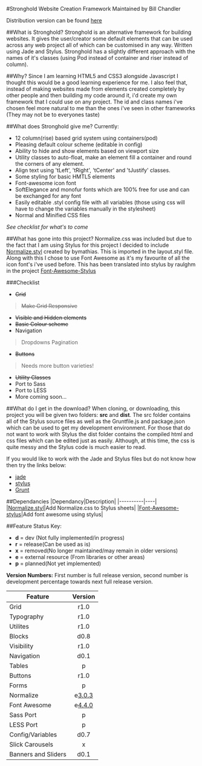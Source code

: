#Stronghold Website Creation Framework
Maintained by Bill Chandler

Distribution version can be found [here](https://github.com/Leaderproxima/Stronghold-Framework_Dist)

##What is Stronghold?
Stronghold is an alternative framework for building websites. It gives the user/creator some default elements that can be used across any web project all of which can be customised in any way. Written using Jade and Stylus. Stronghold has a slightly different approach with the names of it's classes (using Pod instead of container and riser instead of column).

##Why?
Since I am learning HTML5 and CSS3 alongside Javascript I thought this would be a good learning experience for me. I also feel that, instead of making websites made from elements created completely by other people and then building my code around it, i'd create my own framework that I could use on any project. The id and class names i've chosen feel more natural to me than the ones i've seen in other frameworks (They may not be to everyones taste)

##What does Stronghold give me?
Currently:
- 12 column(rise) based grid system using containers(pod)
- Pleasing default colour scheme (editable in config)
- Ability to hide and show elements based on viewport size
- Utility classes to auto-float, make an element fill a container and round the corners of any element.
- Align text using 'tLeft', 'tRight', 'tCenter' and 'tJustify' classes.
- Some styling for basic HMTL5 elements
- Font-awesome icon font
- SoftElegance and monofur fonts which are 100% free for use and can be exchanged for any font
- Easily editable .styl config file with all variables (those using css will have to change the variables manually in the stylesheet)
- Normal and Minified CSS files

*See checklist for what's to come*

##What has gone into this project?
Normalize.css was included but due to the fact that I am using Stylus for this project I decided to include [Normalize.styl](https://github.com/bymathias/normalize.styl) created by bymathias. This is imported in the layout.styl file.
Along with this I chose to use Font Awesome as it's my favourite of all the icon font's i've used before. This has been translated into stylus by raulghm in the project [Font-Awesome-Stylus](https://github.com/raulghm/Font-Awesome-Stylus)

###Checklist
+ ~~Grid~~
> ~~Make Grid Responsive~~
+ ~~Visible and Hidden elements~~
+ ~~Basic Colour scheme~~
+ Navigation
> Dropdowns
> Pagination
+ ~~Buttons~~
> Needs more button varieties!
+ ~~Utility Classes~~
+ Port to Sass
+ Port to LESS
+ More coming soon...

##What do I get in the download?
When cloning, or downloading, this project you will be given two folders: **src** and **dist**. The src folder contains all of the Stylus source files as well as the Gruntfile.js and package.json which can be used to get my development environment. 
For those that do not want to work with Stylus the dist folder contains the compiled html and css files which can be edited just as easily. Although, at this time, the css is quite messy and the Stylus code is much easier to read.

If you would like to work with the Jade and Stylus files but do not know how then try the links below:
+ [jade](http://webdesign.tutsplus.com/courses/top-speed-html-development-with-jade?utm_source=Tuts+&utm_medium=referral&utm_campaign=teaserpost-short&utm_content=CRS-20012&WT.mc_id=Tuts+_referral_teaserpost-short_CRS-20012)
+ [stylus](http://webdesign.tutsplus.com/courses/become-a-css-superhero-with-stylus)
+ [Grunt](http://webdesign.tutsplus.com/series/the-command-line-for-web-design--cms-777)


##Dependancies
|Dependancy|Description|
|----------|----|
|[Normalize.styl](https://github.com/bymathias/normalize.styl)|Add Normalize.css to Stylus sheets|
|[Font-Awesome-stylus](https://github.com/raulghm/Font-Awesome-Stylus)|Add font awesome using stylus|

##Feature Status
Key: 
+ **d** = dev (Not fully implemented/in progress)
+ **r** = release(Can be used as is)
+ **x** = removed(No longer maintained/may remain in older versions)
+ **e** = external resource (From libraries or other areas)
+ **p** = planned(Not yet implemented)

**Version Numbers:**
First number is full release version, second number is development percentage towards next full release version.

| **Feature**  |                        **Version**                       |
|--------------|:--------------------------------------------------------:|
| Grid         |                           r1.0                           |
| Typography   |                           r1.0                           |
| Utilites     |                           r1.0                           |
| Blocks       |                           d0.8                           |
| Visibility   |                           r1.0                           |
| Navigation   |                           d0.1                           |
| Tables       |                             p                            |
| Buttons      |                           r1.0                           |
| Forms        |                             p                            |
| Normalize    |                          e[3.0.3](https://github.com/bymathias/normalize.styl)    |
| Font Awesome |                          e[4.4.0](https://github.com/raulghm/Font-Awesome-Stylus) |
| Sass Port    |                             p                            |
| LESS Port    |                             p                            |
| Config/Variables|                        d0.7                           |
| Slick Carousels|                           x                            |
| Banners and Sliders|                     d0.1                           |






